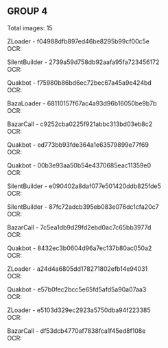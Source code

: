 ## GROUP 4
Total images: 15  

ZLoader - f04988dfb897ed46be8295b99cf00c5e  
OCR:   

SilentBuilder - 2739a59d758db92aafa95fa723456172  
OCR:   

Quakbot - f75980b86bd6ec72bec67a45a9e424bd  
OCR:   

BazaLoader - 68110157f67ac4a93d96b16050be9b7b  
OCR:   

BazarCall - c9252cba0225f921abbc313bd03eb8c2  
OCR:   

Quakbot - ed773bb93fde364a1e63579899e77f69  
OCR:   

Quakbot - 00b3e93aa50b54e4370685eac11359e0  
OCR:   

SilentBuilder - e090402a8daf077e501420ddb825fde5  
OCR:   

SilentBuilder - 87fc72adcb395eb083e076dc1cfa20c7  
OCR:   

BazarCall - 7c5ea1db9d29fd2ebd0ac7c65bb3977d  
OCR:   

Quakbot - 8432ec3b0604d96a7ec137b80ac050a2  
OCR:   

ZLoader - a24d4a6805dd178271802efb14e94031  
OCR:   

Quakbot - e57b0fec2bcc5e65fd5afd5a90a07aa3  
OCR:   

ZLoader - e5103d329ec2923a5750dba94f223385  
OCR:   

BazarCall - df53dcb4770af7838fca1f45ed8f108e  
OCR:   

